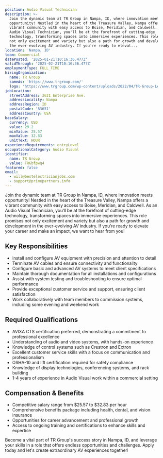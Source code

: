 ```yaml
---
position: Audio Visual Technician
description: >-
  Join the dynamic team at TR Group in Nampa, ID, where innovation meets
  opportunity! Nestled in the heart of the Treasure Valley, Nampa offers a
  vibrant community with easy access to Boise, Meridian, and Caldwell. As an
  Audio Visual Technician, you'll be at the forefront of cutting-edge
  technology, transforming spaces into immersive experiences. This role promises
  not only excitement and variety but also a path for growth and development in
  the ever-evolving AV industry. If you're ready to elevat...
location: 'Nampa, ID'
team: Commercial
datePosted: '2025-01-21T10:16:36.477Z'
validThrough: '2025-02-21T10:16:36.477Z'
employmentType: FULL_TIME
hiringOrganization:
  name: TR Group
  sameAs: 'https://www.trgroup.com/'
  logo: 'https://www.trgroup.com/wp-content/uploads/2022/04/TR-Group-Logo.png'
jobLocation:
  streetAddress: 3621 Enterprise Ave.
  addressLocality: Nampa
  addressRegion: ID
  postalCode: '83651'
  addressCountry: USA
baseSalary:
  currency: USD
  value: 29.2
  minValue: 25.57
  maxValue: 32.83
  unitText: HOUR
experienceRequirements: entryLevel
occupationalCategory: Audio Visual
identifier:
  name: TR Group
  value: TRGbfpwq4
featured: false
email:
  - will@bestelectricianjobs.com
  - support@primepartners.info
---
```




Join the dynamic team at TR Group in Nampa, ID, where innovation meets opportunity! Nestled in the heart of the Treasure Valley, Nampa offers a vibrant community with easy access to Boise, Meridian, and Caldwell. As an Audio Visual Technician, you'll be at the forefront of cutting-edge technology, transforming spaces into immersive experiences. This role promises not only excitement and variety but also a path for growth and development in the ever-evolving AV industry. If you're ready to elevate your career and make an impact, we want to hear from you!

## Key Responsibilities

- Install and configure AV equipment with precision and attention to detail
- Terminate AV cables and ensure connectivity and functionality
- Configure basic and advanced AV systems to meet client specifications
- Maintain thorough documentation for all installations and configurations
- Assist with system testing and troubleshooting to ensure optimal performance
- Provide exceptional customer service and support, ensuring client satisfaction
- Work collaboratively with team members to commission systems, including some evening and weekend work

## Required Qualifications

- AVIXA CTS certification preferred, demonstrating a commitment to professional excellence
- Understanding of audio and video systems, with hands-on experience
- Knowledge of control systems such as Crestron and Extron
- Excellent customer service skills with a focus on communication and professionalism
- OSHA-10 and lift certification required for safety compliance
- Knowledge of display technologies, conferencing systems, and rack building
- 1-4 years of experience in Audio Visual work within a commercial setting

## Compensation & Benefits

- Competitive salary range from $25.57 to $32.83 per hour
- Comprehensive benefits package including health, dental, and vision insurance
- Opportunities for career advancement and professional growth
- Access to ongoing training and certifications to enhance skills and expertise

Become a vital part of TR Group's success story in Nampa, ID, and leverage your skills in a role that offers endless opportunities and challenges. Apply today and let's create extraordinary AV experiences together!
